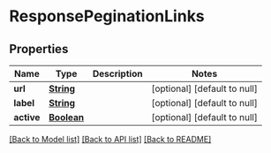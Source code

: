 # ResponsePeginationLinks
## Properties

Name | Type | Description | Notes
------------ | ------------- | ------------- | -------------
**url** | [**String**](string.md) |  | [optional] [default to null]
**label** | [**String**](string.md) |  | [optional] [default to null]
**active** | [**Boolean**](boolean.md) |  | [optional] [default to null]

[[Back to Model list]](../README.md#documentation-for-models) [[Back to API list]](../README.md#documentation-for-api-endpoints) [[Back to README]](../README.md)


